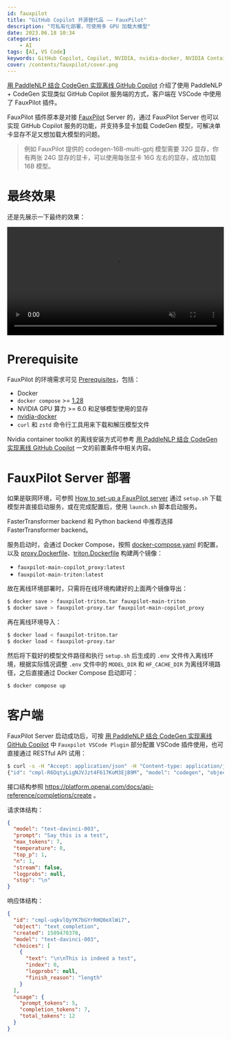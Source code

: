 ```yaml
---
id: fauxpilot
title: "GitHub Copilot 开源替代品 —— FauxPilot"
description: "可私有化部署，可使用多 GPU 加载大模型"
date: 2023.06.18 10:34
categories:
    - AI
tags: [AI, VS Code]
keywords: GitHub Copilot, Copilot, NVIDIA, nvidia-docker, NVIDIA Container Toolkit, FauxPilot, VS Code, CodeGen, Triton Inference Server, GPU
cover: /contents/fauxpilot/cover.png
---
```


[用 PaddleNLP 结合 CodeGen 实现离线 GitHub Copilot][paddlenlp] 介绍了使用 PaddleNLP + CodeGen 实现类似 GitHub Copilot 服务端的方式，客户端在 VSCode 中使用了 FauxPilot 插件。

FauxPilot 插件原本是对接 [FauxPilot](https://github.com/fauxpilot/fauxpilot) Server 的，通过 FauxPilot Server 也可以实现 GitHub Copilot 服务的功能，并支持多显卡加载 CodeGen 模型，可解决单卡显存不足又想加载大模型的问题。

> 例如 FauxPilot 提供的 codegen-16B-multi-gptj 模型需要 32G 显存，你有两张 24G 显存的显卡，可以使用每张显卡 16G 左右的显存，成功加载 16B 模型。

# 最终效果

还是先展示一下最终的效果：

<video autoplay loop muted src="/contents/fauxpilot/demo.mov" controls style width=100%></video>

# Prerequisite

FauxPilot 的环境需求可见 [Prerequisites](https://github.com/fauxpilot/fauxpilot#prerequisites)，包括：

- Docker
- `docker compose` >= [1.28](https://github.com/docker/compose/issues/8142#issuecomment-783115801)
- NVIDIA GPU 算力 >= 6.0 和足够模型使用的显存
- [nvidia-docker](https://github.com/NVIDIA/nvidia-docker)
- `curl` 和 `zstd` 命令行工具用来下载和解压模型文件

Nvidia container toolkit 的离线安装方式可参考 [用 PaddleNLP 结合 CodeGen 实现离线 GitHub Copilot][paddlenlp] 一文的前置条件中相关内容。

# FauxPilot Server 部署

如果是联网环境，可参照 [How to set-up a FauxPilot server](https://github.com/fauxpilot/fauxpilot/blob/main/documentation/server.md) 通过 `setup.sh` 下载模型并直接启动服务，或在完成配置后，使用 `launch.sh` 脚本启动服务。

FasterTransformer backend 和 Python backend 中推荐选择 FasterTransformer backend。

服务启动时，会通过 Docker Compose，按照 [docker-compose.yaml](https://github.com/fauxpilot/fauxpilot/blob/main/docker-compose.yaml) 的配置，以及 [proxy.Dockerfile](https://github.com/fauxpilot/fauxpilot/blob/main/proxy.Dockerfile)、[triton.Dockerfile](https://github.com/fauxpilot/fauxpilot/blob/main/triton.Dockerfile) 构建两个镜像：

- `fauxpilot-main-copilot_proxy:latest`
- `fauxpilot-main-triton:latest`

故在离线环境部署时，只需将在线环境构建好的上面两个镜像导出：

```bash
$ docker save > fauxpilot-triton.tar fauxpilot-main-triton
$ docker save > fauxpilot-proxy.tar fauxpilot-main-copilot_proxy
```

再在离线环境导入：

```bash
$ docker load < fauxpilot-triton.tar
$ docker load < fauxpilot-proxy.tar
```

然后将下载好的模型文件路径和执行 `setup.sh` 后生成的 `.env` 文件传入离线环境，根据实际情况调整 `.env` 文件中的 `MODEL_DIR` 和 `HF_CACHE_DIR` 为离线环境路径，之后直接通过 Docker Compose 启动即可：

```bash
$ docker compose up
```

# 客户端

FauxPilot Server 启动成功后，可按 [用 PaddleNLP 结合 CodeGen 实现离线 GitHub Copilot][paddlenlp] 中 `Fauxpilot VSCode Plugin` 部分配置 VSCode 插件使用，也可直接通过 RESTful API 试用：

```bash
$ curl -s -H "Accept: application/json" -H "Content-type: application/json" -X POST -d '{"prompt":"def hello","max_tokens":100,"temperature":0.1,"stop":["\n\n"]}' http://localhost:5000/v1/engines/codegen/completions
{"id": "cmpl-R6DqtyLigNJVJzt4F617KoM3EjB9M", "model": "codegen", "object": "text_completion", "created": 1686646299, "choices": [{"text": "(self):\n        return \"Hello World\"", "index": 0, "finish_reason": "stop", "logprobs": null}], "usage": {"completion_tokens": 11, "prompt_tokens": 2, "total_tokens": 13}}
```

接口结构参照 https://platform.openai.com/docs/api-reference/completions/create 。

请求体结构：

```json
{
  "model": "text-davinci-003",
  "prompt": "Say this is a test",
  "max_tokens": 7,
  "temperature": 0,
  "top_p": 1,
  "n": 1,
  "stream": false,
  "logprobs": null,
  "stop": "\n"
}
```

响应体结构：

```json
{
  "id": "cmpl-uqkvlQyYK7bGYrRHQ0eXlWi7",
  "object": "text_completion",
  "created": 1589478378,
  "model": "text-davinci-003",
  "choices": [
    {
      "text": "\n\nThis is indeed a test",
      "index": 0,
      "logprobs": null,
      "finish_reason": "length"
    }
  ],
  "usage": {
    "prompt_tokens": 5,
    "completion_tokens": 7,
    "total_tokens": 12
  }
}
```

[paddlenlp]:https://alphahinex.github.io/2023/06/11/paddlenlp-codegen-copilot/